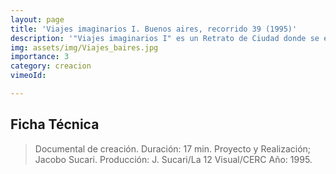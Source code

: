```yaml
---
layout: page
title: 'Viajes imaginarios I. Buenos aires, recorrido 39 (1995)' 
description: '"Viajes imaginarios I" es un Retrato de Ciudad donde se entrecruzan los diferentes lenguajes que habitan el paisaje urbano. El documento de viaje a través del relato subjetivo, la historia y el dislate, cuya raíz son las narraciones sobre culturas remotas y territorios desconocidos: género literario de buscadores de fortuna, marineros y antropólogos. En este primer capítulo de "Viajes imaginarios", un recorrido por la ciudad de Buenos Aires, su historia y mitos.'
img: assets/img/Viajes_baires.jpg
importance: 3
category: creacion
vimeoId: 

---
```


## Ficha Técnica
>Documental de creación. 
Duración: 17 min. 
Proyecto y Realización; Jacobo Sucari. 
Producción: J. Sucari/La 12 Visual/CERC 
Año: 1995.




